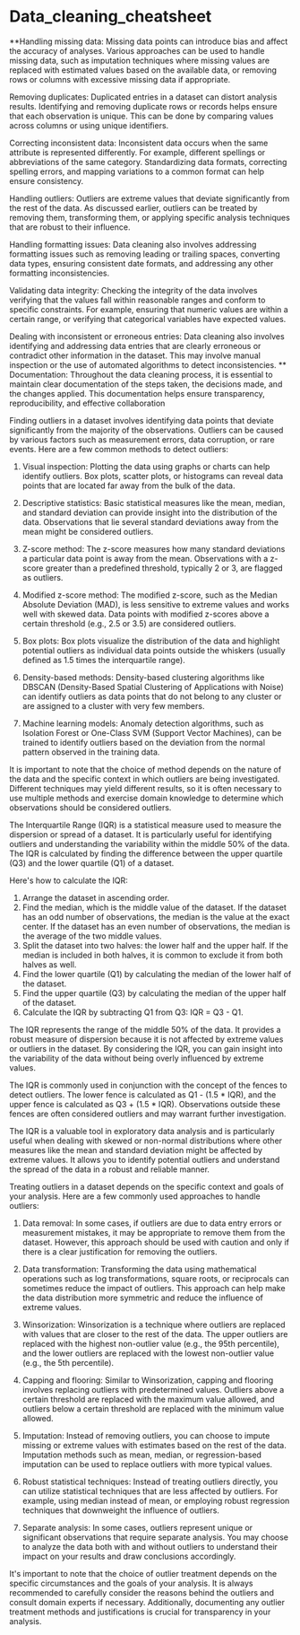 # Data_cleaning_cheatsheet
**Handling missing data: Missing data points can introduce bias and affect the accuracy of analyses. Various approaches can be used to handle missing data, such as imputation techniques where missing values are replaced with estimated values based on the available data, or removing rows or columns with excessive missing data if appropriate.

Removing duplicates: Duplicated entries in a dataset can distort analysis results. Identifying and removing duplicate rows or records helps ensure that each observation is unique. This can be done by comparing values across columns or using unique identifiers.

Correcting inconsistent data: Inconsistent data occurs when the same attribute is represented differently. For example, different spellings or abbreviations of the same category. Standardizing data formats, correcting spelling errors, and mapping variations to a common format can help ensure consistency.

Handling outliers: Outliers are extreme values that deviate significantly from the rest of the data. As discussed earlier, outliers can be treated by removing them, transforming them, or applying specific analysis techniques that are robust to their influence.

Handling formatting issues: Data cleaning also involves addressing formatting issues such as removing leading or trailing spaces, converting data types, ensuring consistent date formats, and addressing any other formatting inconsistencies.

Validating data integrity: Checking the integrity of the data involves verifying that the values fall within reasonable ranges and conform to specific constraints. For example, ensuring that numeric values are within a certain range, or verifying that categorical variables have expected values.

Dealing with inconsistent or erroneous entries: Data cleaning also involves identifying and addressing data entries that are clearly erroneous or contradict other information in the dataset. This may involve manual inspection or the use of automated algorithms to detect inconsistencies.
**
Documentation: Throughout the data cleaning process, it is essential to maintain clear documentation of the steps taken, the decisions made, and the changes applied. This documentation helps ensure transparency, reproducibility, and effective collaboration

Finding outliers in a dataset involves identifying data points that deviate significantly from the majority of the observations. Outliers can be caused by various factors such as measurement errors, data corruption, or rare events. Here are a few common methods to detect outliers:

1. Visual inspection: Plotting the data using graphs or charts can help identify outliers. Box plots, scatter plots, or histograms can reveal data points that are located far away from the bulk of the data.

2. Descriptive statistics: Basic statistical measures like the mean, median, and standard deviation can provide insight into the distribution of the data. Observations that lie several standard deviations away from the mean might be considered outliers.

3. Z-score method: The z-score measures how many standard deviations a particular data point is away from the mean. Observations with a z-score greater than a predefined threshold, typically 2 or 3, are flagged as outliers.

4. Modified z-score method: The modified z-score, such as the Median Absolute Deviation (MAD), is less sensitive to extreme values and works well with skewed data. Data points with modified z-scores above a certain threshold (e.g., 2.5 or 3.5) are considered outliers.

5. Box plots: Box plots visualize the distribution of the data and highlight potential outliers as individual data points outside the whiskers (usually defined as 1.5 times the interquartile range).

6. Density-based methods: Density-based clustering algorithms like DBSCAN (Density-Based Spatial Clustering of Applications with Noise) can identify outliers as data points that do not belong to any cluster or are assigned to a cluster with very few members.

7. Machine learning models: Anomaly detection algorithms, such as Isolation Forest or One-Class SVM (Support Vector Machines), can be trained to identify outliers based on the deviation from the normal pattern observed in the training data.

It is important to note that the choice of method depends on the nature of the data and the specific context in which outliers are being investigated. Different techniques may yield different results, so it is often necessary to use multiple methods and exercise domain knowledge to determine which observations should be considered outliers.

The Interquartile Range (IQR) is a statistical measure used to measure the dispersion or spread of a dataset. It is particularly useful for identifying outliers and understanding the variability within the middle 50% of the data. The IQR is calculated by finding the difference between the upper quartile (Q3) and the lower quartile (Q1) of a dataset.

Here's how to calculate the IQR:

1. Arrange the dataset in ascending order.
2. Find the median, which is the middle value of the dataset. If the dataset has an odd number of observations, the median is the value at the exact center. If the dataset has an even number of observations, the median is the average of the two middle values.
3. Split the dataset into two halves: the lower half and the upper half. If the median is included in both halves, it is common to exclude it from both halves as well.
4. Find the lower quartile (Q1) by calculating the median of the lower half of the dataset.
5. Find the upper quartile (Q3) by calculating the median of the upper half of the dataset.
6. Calculate the IQR by subtracting Q1 from Q3: IQR = Q3 - Q1.

The IQR represents the range of the middle 50% of the data. It provides a robust measure of dispersion because it is not affected by extreme values or outliers in the dataset. By considering the IQR, you can gain insight into the variability of the data without being overly influenced by extreme values.

The IQR is commonly used in conjunction with the concept of the fences to detect outliers. The lower fence is calculated as Q1 - (1.5 * IQR), and the upper fence is calculated as Q3 + (1.5 * IQR). Observations outside these fences are often considered outliers and may warrant further investigation.

The IQR is a valuable tool in exploratory data analysis and is particularly useful when dealing with skewed or non-normal distributions where other measures like the mean and standard deviation might be affected by extreme values. It allows you to identify potential outliers and understand the spread of the data in a robust and reliable manner.

Treating outliers in a dataset depends on the specific context and goals of your analysis. Here are a few commonly used approaches to handle outliers:

1. Data removal: In some cases, if outliers are due to data entry errors or measurement mistakes, it may be appropriate to remove them from the dataset. However, this approach should be used with caution and only if there is a clear justification for removing the outliers.

2. Data transformation: Transforming the data using mathematical operations such as log transformations, square roots, or reciprocals can sometimes reduce the impact of outliers. This approach can help make the data distribution more symmetric and reduce the influence of extreme values.

3. Winsorization: Winsorization is a technique where outliers are replaced with values that are closer to the rest of the data. The upper outliers are replaced with the highest non-outlier value (e.g., the 95th percentile), and the lower outliers are replaced with the lowest non-outlier value (e.g., the 5th percentile).

4. Capping and flooring: Similar to Winsorization, capping and flooring involves replacing outliers with predetermined values. Outliers above a certain threshold are replaced with the maximum value allowed, and outliers below a certain threshold are replaced with the minimum value allowed.

5. Imputation: Instead of removing outliers, you can choose to impute missing or extreme values with estimates based on the rest of the data. Imputation methods such as mean, median, or regression-based imputation can be used to replace outliers with more typical values.

6. Robust statistical techniques: Instead of treating outliers directly, you can utilize statistical techniques that are less affected by outliers. For example, using median instead of mean, or employing robust regression techniques that downweight the influence of outliers.

7. Separate analysis: In some cases, outliers represent unique or significant observations that require separate analysis. You may choose to analyze the data both with and without outliers to understand their impact on your results and draw conclusions accordingly.

It's important to note that the choice of outlier treatment depends on the specific circumstances and the goals of your analysis. It is always recommended to carefully consider the reasons behind the outliers and consult domain experts if necessary. Additionally, documenting any outlier treatment methods and justifications is crucial for transparency in your analysis.

